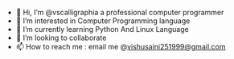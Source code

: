 - 👋 Hi, I’m @vscalligraphia a professional computer programmer
- 👀 I’m interested in Computer Programming language
- 🌱 I’m currently learning Python And Linux Language
- 💞️ I’m looking to collaborate
- 📫 How to reach me : email me @vishusaini251999@gmail.com

<!---
vscalligraphia/vscalligraphia is a ✨ special ✨ repository because its `README.md` (this file) appears on your GitHub profile.
You can click the Preview link to take a look at your changes.
--->
